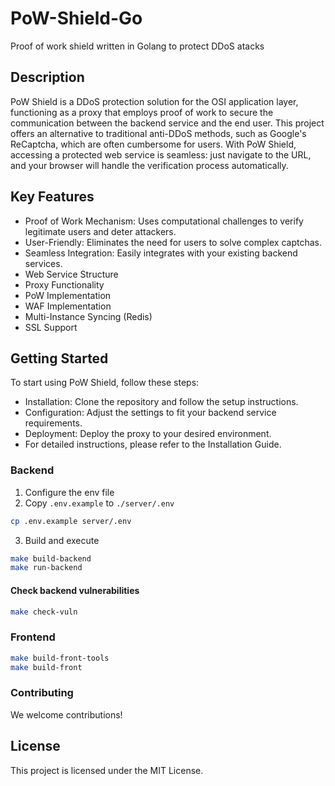 # PoW-Shield-Go
Proof of work shield written in Golang to protect DDoS atacks

## Description
PoW Shield is a DDoS protection solution for the OSI application layer, functioning as a proxy that employs proof of work to secure the communication between the backend service and the end user. This project offers an alternative to traditional anti-DDoS methods, such as Google's ReCaptcha, which are often cumbersome for users. With PoW Shield, accessing a protected web service is seamless: just navigate to the URL, and your browser will handle the verification process automatically.

## Key Features

- Proof of Work Mechanism: Uses computational challenges to verify legitimate users and deter attackers.
- User-Friendly: Eliminates the need for users to solve complex captchas.
- Seamless Integration: Easily integrates with your existing backend services.
- Web Service Structure
- Proxy Functionality
- PoW Implementation
- WAF Implementation
- Multi-Instance Syncing (Redis)
- SSL Support

## Getting Started
To start using PoW Shield, follow these steps:

- Installation: Clone the repository and follow the setup instructions.
- Configuration: Adjust the settings to fit your backend service requirements.
- Deployment: Deploy the proxy to your desired environment.
- For detailed instructions, please refer to the Installation Guide.

### Backend
1. Configure the env file
2. Copy `.env.example` to `./server/.env`
```sh
cp .env.example server/.env
```

3. Build and execute

```sh
make build-backend
make run-backend
```

#### Check backend vulnerabilities
```sh
make check-vuln
```

### Frontend

```sh
make build-front-tools
make build-front
```

### Contributing
We welcome contributions! 

## License
This project is licensed under the MIT License.
